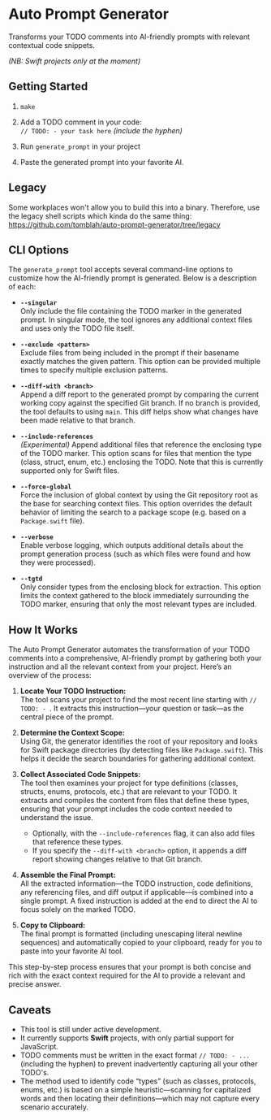 # Auto Prompt Generator

Transforms your TODO comments into AI-friendly prompts with relevant contextual code snippets.

*(NB: Swift projects only at the moment)*

## Getting Started

1. `make`

2. Add a TODO comment in your code:  
   `// TODO: - your task here` *(include the hyphen)*
   
3. Run `generate_prompt` in your project

4. Paste the generated prompt into your favorite AI.

## Legacy

Some workplaces won't allow you to build this into a binary. Therefore, use the legacy shell scripts which kinda do the same thing: https://github.com/tomblah/auto-prompt-generator/tree/legacy

## CLI Options

The `generate_prompt` tool accepts several command-line options to customize how the AI-friendly prompt is generated. Below is a description of each:

- **`--singular`**  
  Only include the file containing the TODO marker in the generated prompt. In singular mode, the tool ignores any additional context files and uses only the TODO file itself.

- **`--exclude <pattern>`**  
  Exclude files from being included in the prompt if their basename exactly matches the given pattern. This option can be provided multiple times to specify multiple exclusion patterns.
  
- **`--diff-with <branch>`**  
  Append a diff report to the generated prompt by comparing the current working copy against the specified Git branch. If no branch is provided, the tool defaults to using `main`. This diff helps show what changes have been made relative to that branch.

- **`--include-references`**  
  *(Experimental)* Append additional files that reference the enclosing type of the TODO marker. This option scans for files that mention the type (class, struct, enum, etc.) enclosing the TODO. Note that this is currently supported only for Swift files.
  
- **`--force-global`**  
  Force the inclusion of global context by using the Git repository root as the base for searching context files. This option overrides the default behavior of limiting the search to a package scope (e.g. based on a `Package.swift` file).

- **`--verbose`**  
  Enable verbose logging, which outputs additional details about the prompt generation process (such as which files were found and how they were processed).

- **`--tgtd`**  
  Only consider types from the enclosing block for extraction. This option limits the context gathered to the block immediately surrounding the TODO marker, ensuring that only the most relevant types are included.


## How It Works

The Auto Prompt Generator automates the transformation of your TODO comments into a comprehensive, AI-friendly prompt by gathering both your instruction and all the relevant context from your project. Here’s an overview of the process:

1. **Locate Your TODO Instruction:**  
   The tool scans your project to find the most recent line starting with `// TODO: - `. It extracts this instruction—your question or task—as the central piece of the prompt.

2. **Determine the Context Scope:**  
   Using Git, the generator identifies the root of your repository and looks for Swift package directories (by detecting files like `Package.swift`). This helps it decide the search boundaries for gathering additional context.

3. **Collect Associated Code Snippets:**  
   The tool then examines your project for type definitions (classes, structs, enums, protocols, etc.) that are relevant to your TODO. It extracts and compiles the content from files that define these types, ensuring that your prompt includes the code context needed to understand the issue.  
   - Optionally, with the `--include-references` flag, it can also add files that reference these types.
   - If you specify the `--diff-with <branch>` option, it appends a diff report showing changes relative to that Git branch.

4. **Assemble the Final Prompt:**  
   All the extracted information—the TODO instruction, code definitions, any referencing files, and diff output if applicable—is combined into a single prompt. A fixed instruction is added at the end to direct the AI to focus solely on the marked TODO.

5. **Copy to Clipboard:**  
   The final prompt is formatted (including unescaping literal newline sequences) and automatically copied to your clipboard, ready for you to paste into your favorite AI tool.

This step-by-step process ensures that your prompt is both concise and rich with the exact context required for the AI to provide a relevant and precise answer.


## Caveats

- This tool is still under active development.
- It currently supports **Swift** projects, with only partial support for JavaScript.
- TODO comments must be written in the exact format `// TODO: - ...` (including the hyphen) to prevent inadvertently capturing all your other TODO's.
- The method used to identify code “types” (such as classes, protocols, enums, etc.) is based on a simple heuristic—scanning for capitalized words and then locating their definitions—which may not capture every scenario accurately.
